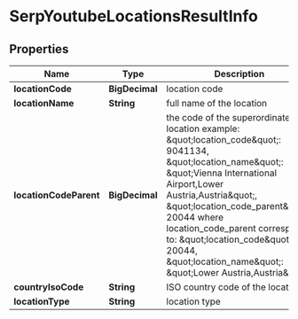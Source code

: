 

# SerpYoutubeLocationsResultInfo


## Properties

| Name | Type | Description | Notes |
|------------ | ------------- | ------------- | -------------|
|**locationCode** | **BigDecimal** | location code |  [optional] |
|**locationName** | **String** | full name of the location |  [optional] |
|**locationCodeParent** | **BigDecimal** | the code of the superordinate location example: \&quot;location_code\&quot;: 9041134, \&quot;location_name\&quot;: \&quot;Vienna International Airport,Lower Austria,Austria\&quot;, \&quot;location_code_parent\&quot;: 20044 where location_code_parent corresponds to: \&quot;location_code\&quot;: 20044, \&quot;location_name\&quot;: \&quot;Lower Austria,Austria\&quot; |  [optional] |
|**countryIsoCode** | **String** | ISO country code of the location |  [optional] |
|**locationType** | **String** | location type |  [optional] |



